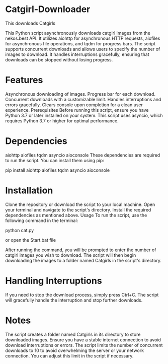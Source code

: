# Catgirl-Downloader
This downloads Catgirls


This Python script asynchronously downloads catgirl images from the nekos.best API. It utilizes aiohttp for asynchronous HTTP requests, aiofiles for asynchronous file operations, and tqdm for progress bars. The script supports concurrent downloads and allows users to specify the number of images to download. It handles interruptions gracefully, ensuring that downloads can be stopped without losing progress.

# Features
Asynchronous downloading of images.
Progress bar for each download.
Concurrent downloads with a customizable limit.
Handles interruptions and errors gracefully.
Clears console upon completion for a clean user experience.
Prerequisites
Before running this script, ensure you have Python 3.7 or later installed on your system. This script uses asyncio, which requires Python 3.7 or higher for optimal performance.

# Dependencies
aiohttp
aiofiles
tqdm
asyncio
aioconsole
These dependencies are required to run the script. You can install them using pip:

pip install aiohttp aiofiles tqdm asyncio aioconsole



# Installation
Clone the repository or download the script to your local machine.
Open your terminal and navigate to the script's directory.
Install the required dependencies as mentioned above.
Usage
To run the script, use the following command in the terminal:

python cat.py

or open the Start.bat file

After running the command, you will be prompted to enter the number of catgirl images you wish to download. The script will then begin downloading the images to a folder named Catgirls in the script's directory.

# Handling Interruptions
If you need to stop the download process, simply press Ctrl+C. The script will gracefully handle the interruption and stop further downloads.

# Notes
The script creates a folder named Catgirls in its directory to store downloaded images.
Ensure you have a stable internet connection to avoid download interruptions or errors.
The script limits the number of concurrent downloads to 10 to avoid overwhelming the server or your network connection. You can adjust this limit in the script if necessary.


